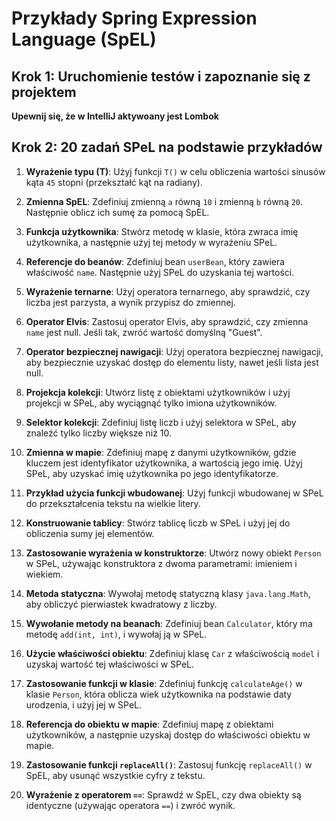 # Przykłady Spring Expression Language (SpEL)


## Krok 1: Uruchomienie testów i zapoznanie się z projektem


**Upewnij się, że w IntelliJ aktywoany jest Lombok**

## Krok 2: 20 zadań SPeL na podstawie przykładów

1. **Wyrażenie typu (T)**: Użyj funkcji `T()` w celu obliczenia wartości sinusów kąta `45` stopni (przekształć kąt na radiany).

2. **Zmienna SpEL**: Zdefiniuj zmienną `a` równą `10` i zmienną `b` równą `20`. Następnie oblicz ich sumę za pomocą SpEL.

3. **Funkcja użytkownika**: Stwórz metodę w klasie, która zwraca imię użytkownika, a następnie użyj tej metody w wyrażeniu SPeL.

4. **Referencje do beanów**: Zdefiniuj bean `userBean`, który zawiera właściwość `name`. Następnie użyj SPeL do uzyskania tej wartości.

5. **Wyrażenie ternarne**: Użyj operatora ternarnego, aby sprawdzić, czy liczba jest parzysta, a wynik przypisz do zmiennej.

6. **Operator Elvis**: Zastosuj operator Elvis, aby sprawdzić, czy zmienna `name` jest null. Jeśli tak, zwróć wartość domyślną "Guest".

7. **Operator bezpiecznej nawigacji**: Użyj operatora bezpiecznej nawigacji, aby bezpiecznie uzyskać dostęp do elementu listy, nawet jeśli lista jest null.

8. **Projekcja kolekcji**: Utwórz listę z obiektami użytkowników i użyj projekcji w SPeL, aby wyciągnąć tylko imiona użytkowników.

9. **Selektor kolekcji**: Zdefiniuj listę liczb i użyj selektora w SPeL, aby znaleźć tylko liczby większe niż 10.

10. **Zmienna w mapie**: Zdefiniuj mapę z danymi użytkowników, gdzie kluczem jest identyfikator użytkownika, a wartością jego imię. Użyj SPeL, aby uzyskać imię użytkownika po jego identyfikatorze.

11. **Przykład użycia funkcji wbudowanej**: Użyj funkcji wbudowanej w SPeL do przekształcenia tekstu na wielkie litery.

12. **Konstruowanie tablicy**: Stwórz tablicę liczb w SPeL i użyj jej do obliczenia sumy jej elementów.

13. **Zastosowanie wyrażenia w konstruktorze**: Utwórz nowy obiekt `Person` w SPeL, używając konstruktora z dwoma parametrami: imieniem i wiekiem.

14. **Metoda statyczna**: Wywołaj metodę statyczną klasy `java.lang.Math`, aby obliczyć pierwiastek kwadratowy z liczby.

15. **Wywołanie metody na beanach**: Zdefiniuj bean `Calculator`, który ma metodę `add(int, int)`, i wywołaj ją w SPeL.

16. **Użycie właściwości obiektu**: Zdefiniuj klasę `Car` z właściwością `model` i uzyskaj wartość tej właściwości w SPeL.

17. **Zastosowanie funkcji w klasie**: Zdefiniuj funkcję `calculateAge()` w klasie `Person`, która oblicza wiek użytkownika na podstawie daty urodzenia, i użyj jej w SPeL.

18. **Referencja do obiektu w mapie**: Zdefiniuj mapę z obiektami użytkowników, a następnie uzyskaj dostęp do właściwości obiektu w mapie.

19. **Zastosowanie funkcji `replaceAll()`**: Zastosuj funkcję `replaceAll()` w SpEL, aby usunąć wszystkie cyfry z tekstu.

20. **Wyrażenie z operatorem `==`**: Sprawdź w SpEL, czy dwa obiekty są identyczne (używając operatora `==`) i zwróć wynik.
